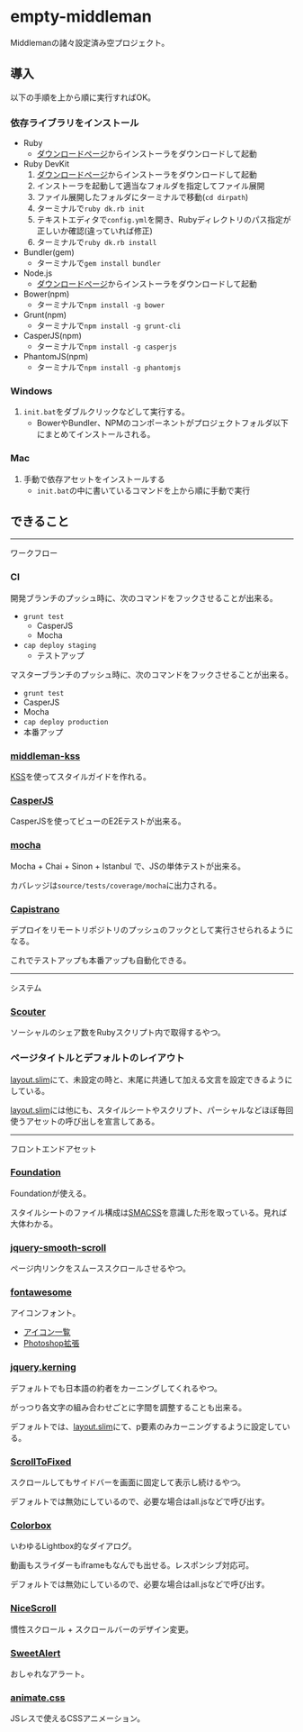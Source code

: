 # empty-middleman

Middlemanの諸々設定済み空プロジェクト。

## 導入

以下の手順を上から順に実行すればOK。

### 依存ライブラリをインストール

+ Ruby
  + [ダウンロードページ](http://rubyinstaller.org)からインストーラをダウンロードして起動
+ Ruby DevKit
  1. [ダウンロードページ](http://rubyinstaller.org)からインストーラをダウンロードして起動
  2. インストーラを起動して適当なフォルダを指定してファイル展開
  3. ファイル展開したフォルダにターミナルで移動(`cd dirpath`)
  4. ターミナルで`ruby dk.rb init`
  5. テキストエディタで`config.yml`を開き、Rubyディレクトリのパス指定が正しいか確認(違っていれば修正)
  6. ターミナルで`ruby dk.rb install`
+ Bundler(gem)
  + ターミナルで`gem install bundler`
+ Node.js
  + [ダウンロードページ](http://nodejs.org)からインストーラをダウンロードして起動
+ Bower(npm)
  + ターミナルで`npm install -g bower`
+ Grunt(npm)
  + ターミナルで`npm install -g grunt-cli`
+ CasperJS(npm)
  + ターミナルで`npm install -g casperjs`
+ PhantomJS(npm)
  + ターミナルで`npm install -g phantomjs`

### Windows

1. `init.bat`をダブルクリックなどして実行する。
    + BowerやBundler、NPMのコンポーネントがプロジェクトフォルダ以下にまとめてインストールされる。

### Mac

1. 手動で依存アセットをインストールする
    + `init.bat`の中に書いているコマンドを上から順に手動で実行


## できること

---

ワークフロー

### CI

開発ブランチのプッシュ時に、次のコマンドをフックさせることが出来る。

+ `grunt test`
  + CasperJS
  + Mocha
+ `cap deploy staging`
  + テストアップ

マスターブランチのプッシュ時に、次のコマンドをフックさせることが出来る。

+  `grunt test`
  + CasperJS
  + Mocha
+  `cap deploy production`
  + 本番アップ

### [middleman-kss](https://github.com/Darep/middleman-kss)

[KSS](http://kss-node.github.io/kss-node/)を使ってスタイルガイドを作れる。

### [CasperJS](http://casperjs.org)

CasperJSを使ってビューのE2Eテストが出来る。

### [mocha](https://github.com/mochajs/mocha)

Mocha + Chai + Sinon + Istanbul で、JSの単体テストが出来る。

カバレッジは`source/tests/coverage/mocha`に出力される。


### [Capistrano](https://github.com/capistrano/capistrano)

デプロイをリモートリポジトリのプッシュのフックとして実行させられるようになる。

これでテストアップも本番アップも自動化できる。

---

システム

### [Scouter](https://github.com/morizyun/scouter)

ソーシャルのシェア数をRubyスクリプト内で取得するやつ。

### ページタイトルとデフォルトのレイアウト

[layout.slim](https://github.com/2YY/empty-middleman/blob/master/source/layouts/layout.slim)にて、未設定の時と、末尾に共通して加える文言を設定できるようにしている。

[layout.slim](https://github.com/2YY/empty-middleman/blob/master/source/layouts/layout.slim)には他にも、スタイルシートやスクリプト、パーシャルなどほぼ毎回使うアセットの呼び出しを宣言してある。

---

フロントエンドアセット

### [Foundation](http://foundation.zurb.com)

Foundationが使える。

スタイルシートのファイル構成は[SMACSS](https://smacss.com)を意識した形を取っている。見れば大体わかる。

### [jquery-smooth-scroll](https://github.com/kswedberg/jquery-smooth-scroll)

ページ内リンクをスムーススクロールさせるやつ。

### [fontawesome](http://fortawesome.github.io/Font-Awesome/)

アイコンフォント。

+ [アイコン一覧](http://fortawesome.github.io/Font-Awesome/icons/)
+ [Photoshop拡張](http://creativedo.co/FontAwesomePS)

### [jquery.kerning](https://github.com/KarappoInc/jquery.kerning.js)

デフォルトでも日本語の約者をカーニングしてくれるやつ。

がっつり各文字の組み合わせごとに字間を調整することも出来る。

デフォルトでは、[layout.slim](https://github.com/2YY/empty-middleman/blob/master/source/layouts/layout.slim)にて、p要素のみカーニングするように設定している。

### [ScrollToFixed](https://github.com/bigspotteddog/ScrollToFixed)

スクロールしてもサイドバーを画面に固定して表示し続けるやつ。

デフォルトでは無効にしているので、必要な場合はall.jsなどで呼び出す。

### [Colorbox](https://github.com/jackmoore/colorbox)

いわゆるLightbox的なダイアログ。

動画もスライダーもiframeもなんでも出せる。レスポンシブ対応可。

デフォルトでは無効にしているので、必要な場合はall.jsなどで呼び出す。

### [NiceScroll](https://github.com/inuyaksa/jquery.nicescroll)

慣性スクロール + スクロールバーのデザイン変更。

### [SweetAlert](https://github.com/t4t5/sweetalert)

おしゃれなアラート。

### [animate.css](https://github.com/daneden/animate.css)

JSレスで使えるCSSアニメーション。
